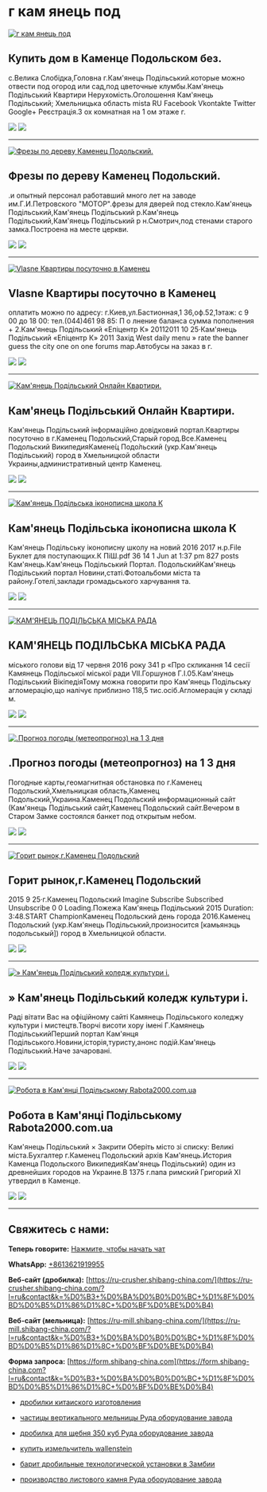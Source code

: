# г кам янець под

<a href="https://swt.shibang-china.com/?l=ru&img&k=%D0%B3+%D0%BA%D0%B0%D0%BC+%D1%8F%D0%BD%D0%B5%D1%86%D1%8C+%D0%BF%D0%BE%D0%B4" target="_blank">![г кам янець под](http://static.shibang-china.com/all-800x300/72.jpg)</a>

## Купить дом в Каменце Подольском без.
c.Велика Слобідка,Головна г.Кам'янець Подільський.которые можно отвести под огород или сад,под цветочные клумбы.Кам'янець Подільський Квартири Нерухомість.Оголошення Кам'янець Подільський; Хмельницька область mista RU Facebook Vkontakte Twitter Google+ Реєстрація.3 ох комнатная на 1 ом этаже г.


<a href="https://whatsapp.shibangsoft.com/WhatsApp.php" target="_blank" title="WhatsApp">![](http://static.shibang-china.com/icon/whatsapp.png)</a> <a href="https://swt.shibang-china.com/?l=ru&icon&k=%D0%B3+%D0%BA%D0%B0%D0%BC+%D1%8F%D0%BD%D0%B5%D1%86%D1%8C+%D0%BF%D0%BE%D0%B4" target="_blank">![](http://static.shibang-china.com/icon/chat-ru.png)</a>

---

<a href="https://swt.shibang-china.com/?l=ru&img&k=%D0%B3+%D0%BA%D0%B0%D0%BC+%D1%8F%D0%BD%D0%B5%D1%86%D1%8C+%D0%BF%D0%BE%D0%B4" target="_blank">![Фрезы по дереву Каменец Подольский.](http://static.shibang-china.com/all-800x300/782.jpg)</a>

## Фрезы по дереву Каменец Подольский.
.и опытный персонал работавший много лет на заводе им.Г.И.Петровского "МОТОР".фрезы для дверей под стекло.Кам'янець Подільський,Кам'янець Подільський р.Кам'янець Подільський,Кам'янець Подільський р н.Смотрич,под стенами старого замка.Построена на месте церкви.


<a href="https://whatsapp.shibangsoft.com/WhatsApp.php" target="_blank" title="WhatsApp">![](http://static.shibang-china.com/icon/whatsapp.png)</a> <a href="https://swt.shibang-china.com/?l=ru&icon&k=%D0%B3+%D0%BA%D0%B0%D0%BC+%D1%8F%D0%BD%D0%B5%D1%86%D1%8C+%D0%BF%D0%BE%D0%B4" target="_blank">![](http://static.shibang-china.com/icon/chat-ru.png)</a>

---

<a href="https://swt.shibang-china.com/?l=ru&img&k=%D0%B3+%D0%BA%D0%B0%D0%BC+%D1%8F%D0%BD%D0%B5%D1%86%D1%8C+%D0%BF%D0%BE%D0%B4" target="_blank">![Vlasne Квартиры посуточно в Каменец](http://static.shibang-china.com/all-800x300/1373.jpg)</a>

## Vlasne Квартиры посуточно в Каменец
оплатить можно по адресу: г.Киев,ул.Бастионная,1 36,оф.52,1этаж: с 9 00 до 18 00: тел.(044)461 98 85: П о лнение баланса сумма пополнения + 2.Кам'янець Подільський «Епіцентр К» 20112011 10 25·Кам'янець Подільський «Епіцентр К» 2011 Захід West daily menu » rate the banner guess the city one on one forums map.Автобусы на заказ в г.


<a href="https://whatsapp.shibangsoft.com/WhatsApp.php" target="_blank" title="WhatsApp">![](http://static.shibang-china.com/icon/whatsapp.png)</a> <a href="https://swt.shibang-china.com/?l=ru&icon&k=%D0%B3+%D0%BA%D0%B0%D0%BC+%D1%8F%D0%BD%D0%B5%D1%86%D1%8C+%D0%BF%D0%BE%D0%B4" target="_blank">![](http://static.shibang-china.com/icon/chat-ru.png)</a>

---

<a href="https://swt.shibang-china.com/?l=ru&img&k=%D0%B3+%D0%BA%D0%B0%D0%BC+%D1%8F%D0%BD%D0%B5%D1%86%D1%8C+%D0%BF%D0%BE%D0%B4" target="_blank">![Кам'янець Подільський Онлайн Квартири.](http://static.shibang-china.com/all-800x300/12.jpg)</a>

## Кам'янець Подільський Онлайн Квартири.
Кам'янець Подільський інформаційно довідковий портал.Квартиры посуточно в г.Каменец Подольский,Старый город.Все.Каменец Подольский ВикипедияКамене́ц Подо́льский (укр.Кам'янець Подільський) город в Хмельницкой области Украины,административный центр Каменец.


<a href="https://whatsapp.shibangsoft.com/WhatsApp.php" target="_blank" title="WhatsApp">![](http://static.shibang-china.com/icon/whatsapp.png)</a> <a href="https://swt.shibang-china.com/?l=ru&icon&k=%D0%B3+%D0%BA%D0%B0%D0%BC+%D1%8F%D0%BD%D0%B5%D1%86%D1%8C+%D0%BF%D0%BE%D0%B4" target="_blank">![](http://static.shibang-china.com/icon/chat-ru.png)</a>

---

<a href="https://swt.shibang-china.com/?l=ru&img&k=%D0%B3+%D0%BA%D0%B0%D0%BC+%D1%8F%D0%BD%D0%B5%D1%86%D1%8C+%D0%BF%D0%BE%D0%B4" target="_blank">![Кам'янець Подільська іконописна школа К](http://static.shibang-china.com/all-800x300/945.jpg)</a>

## Кам'янець Подільська іконописна школа К
Кам'янець Подільську іконописну школу на новий 2016 2017 н.р.File Буклет для поступающих.К ПіШ.pdf 36 14 1 Jun at 1:37 pm 827 posts Кам'янець.Кам'янець Подільський Портал. ПодольскийКам'янець Подільський портал Новини,статі.Фотоальбоми міста та району.Готелі,заклади громадьського харчування та.


<a href="https://whatsapp.shibangsoft.com/WhatsApp.php" target="_blank" title="WhatsApp">![](http://static.shibang-china.com/icon/whatsapp.png)</a> <a href="https://swt.shibang-china.com/?l=ru&icon&k=%D0%B3+%D0%BA%D0%B0%D0%BC+%D1%8F%D0%BD%D0%B5%D1%86%D1%8C+%D0%BF%D0%BE%D0%B4" target="_blank">![](http://static.shibang-china.com/icon/chat-ru.png)</a>

---

<a href="https://swt.shibang-china.com/?l=ru&img&k=%D0%B3+%D0%BA%D0%B0%D0%BC+%D1%8F%D0%BD%D0%B5%D1%86%D1%8C+%D0%BF%D0%BE%D0%B4" target="_blank">![КАМ'ЯНЕЦЬ ПОДІЛЬСЬКА МІСЬКА РАДА](http://static.shibang-china.com/all-800x300/155.jpg)</a>

## КАМ'ЯНЕЦЬ ПОДІЛЬСЬКА МІСЬКА РАДА
міського голови від 17 червня 2016 року 341 р «Про скликання 14 сесії Камянець Подільської міської ради VІІ.Горшунов Г.І.05.Кам'янець Подільський ВікіпедіяТому можна говорити про Кам'янець Подільську агломерацію,що налічує приблизно 118,5 тис.осіб.Агломерація у складі м.


<a href="https://whatsapp.shibangsoft.com/WhatsApp.php" target="_blank" title="WhatsApp">![](http://static.shibang-china.com/icon/whatsapp.png)</a> <a href="https://swt.shibang-china.com/?l=ru&icon&k=%D0%B3+%D0%BA%D0%B0%D0%BC+%D1%8F%D0%BD%D0%B5%D1%86%D1%8C+%D0%BF%D0%BE%D0%B4" target="_blank">![](http://static.shibang-china.com/icon/chat-ru.png)</a>

---

<a href="https://swt.shibang-china.com/?l=ru&img&k=%D0%B3+%D0%BA%D0%B0%D0%BC+%D1%8F%D0%BD%D0%B5%D1%86%D1%8C+%D0%BF%D0%BE%D0%B4" target="_blank">![.Прогноз погоды (метеопрогноз) на 1 3 дня](http://static.shibang-china.com/all-800x300/129.jpg)</a>

## .Прогноз погоды (метеопрогноз) на 1 3 дня
Погодные карты,геомагнитная обстановка по г.Каменец Подольский,Хмельницкая область,Каменец Подольский,Украина.Каменец Подольский информационный сайт (Кам'янець Подільський сайт,Каменец Подольский сайт.Вечером в Старом Замке состоялся банкет под открытым небом.


<a href="https://whatsapp.shibangsoft.com/WhatsApp.php" target="_blank" title="WhatsApp">![](http://static.shibang-china.com/icon/whatsapp.png)</a> <a href="https://swt.shibang-china.com/?l=ru&icon&k=%D0%B3+%D0%BA%D0%B0%D0%BC+%D1%8F%D0%BD%D0%B5%D1%86%D1%8C+%D0%BF%D0%BE%D0%B4" target="_blank">![](http://static.shibang-china.com/icon/chat-ru.png)</a>

---

<a href="https://swt.shibang-china.com/?l=ru&img&k=%D0%B3+%D0%BA%D0%B0%D0%BC+%D1%8F%D0%BD%D0%B5%D1%86%D1%8C+%D0%BF%D0%BE%D0%B4" target="_blank">![Горит рынок,г.Каменец Подольский](http://static.shibang-china.com/all-800x300/1032.jpg)</a>

## Горит рынок,г.Каменец Подольский
2015 9 25·г.Каменец Подольский Imagine Subscribe Subscribed Unsubscribe 0 0 Loading.Пожежа Кам'янець Подільський 2015 Duration: 3:48.START ChampionКаменец Подольский день города 2016.Каменец Подольский (укр.Кам'янець Подільський,произносится [камьянэць подольськый]) город в Хмельницкой области.


<a href="https://whatsapp.shibangsoft.com/WhatsApp.php" target="_blank" title="WhatsApp">![](http://static.shibang-china.com/icon/whatsapp.png)</a> <a href="https://swt.shibang-china.com/?l=ru&icon&k=%D0%B3+%D0%BA%D0%B0%D0%BC+%D1%8F%D0%BD%D0%B5%D1%86%D1%8C+%D0%BF%D0%BE%D0%B4" target="_blank">![](http://static.shibang-china.com/icon/chat-ru.png)</a>

---

<a href="https://swt.shibang-china.com/?l=ru&img&k=%D0%B3+%D0%BA%D0%B0%D0%BC+%D1%8F%D0%BD%D0%B5%D1%86%D1%8C+%D0%BF%D0%BE%D0%B4" target="_blank">![» Кам'янець Подільський коледж культури і.](http://static.shibang-china.com/all-800x300/1148.jpg)</a>

## » Кам'янець Подільський коледж культури і.
Раді вітати Вас на офіційному сайті Камянець Подільського коледжу культури і мистецтв.Творчі висоти хору імені Г.Камянець ПодільськийПерший портал Кам'янця Подільського.Новини,історія,туристу,анонс подій.Кам'янець Подільський.Наче зачаровані.


<a href="https://whatsapp.shibangsoft.com/WhatsApp.php" target="_blank" title="WhatsApp">![](http://static.shibang-china.com/icon/whatsapp.png)</a> <a href="https://swt.shibang-china.com/?l=ru&icon&k=%D0%B3+%D0%BA%D0%B0%D0%BC+%D1%8F%D0%BD%D0%B5%D1%86%D1%8C+%D0%BF%D0%BE%D0%B4" target="_blank">![](http://static.shibang-china.com/icon/chat-ru.png)</a>

---

<a href="https://swt.shibang-china.com/?l=ru&img&k=%D0%B3+%D0%BA%D0%B0%D0%BC+%D1%8F%D0%BD%D0%B5%D1%86%D1%8C+%D0%BF%D0%BE%D0%B4" target="_blank">![Робота в Кам'янці Подільському Rabota2000.com.ua](http://static.shibang-china.com/all-800x300/681.jpg)</a>

## Робота в Кам'янці Подільському Rabota2000.com.ua
Кам'янець Подільський × Закрити Оберіть місто зі списку: Великі міста.Бухгалтер г.Каменец Подольский архів Кам'янець.История Каменца Подольского ВикипедияКам'янець Подільський) один из древнейших городов на Украине.В 1375 г.папа римский Григорий XI утвердил в Каменце.


<a href="https://whatsapp.shibangsoft.com/WhatsApp.php" target="_blank" title="WhatsApp">![](http://static.shibang-china.com/icon/whatsapp.png)</a> <a href="https://swt.shibang-china.com/?l=ru&icon&k=%D0%B3+%D0%BA%D0%B0%D0%BC+%D1%8F%D0%BD%D0%B5%D1%86%D1%8C+%D0%BF%D0%BE%D0%B4" target="_blank">![](http://static.shibang-china.com/icon/chat-ru.png)</a>

---
## Свяжитесь с нами:

**Теперь говорите:** [Нажмите, чтобы начать чат](https://swt.shibang-china.com?l=ru&contact&k=%D0%B3+%D0%BA%D0%B0%D0%BC+%D1%8F%D0%BD%D0%B5%D1%86%D1%8C+%D0%BF%D0%BE%D0%B4)

**WhatsApp:**  [+8613621919955](https://whatsapp.shibangsoft.com/WhatsApp.php)

**Веб-сайт (дробилка):** [https://ru-crusher.shibang-china.com/](https://ru-crusher.shibang-china.com/?l=ru&contact&k=%D0%B3+%D0%BA%D0%B0%D0%BC+%D1%8F%D0%BD%D0%B5%D1%86%D1%8C+%D0%BF%D0%BE%D0%B4)

**Веб-сайт (мельница):** [https://ru-mill.shibang-china.com/](https://ru-mill.shibang-china.com/?l=ru&contact&k=%D0%B3+%D0%BA%D0%B0%D0%BC+%D1%8F%D0%BD%D0%B5%D1%86%D1%8C+%D0%BF%D0%BE%D0%B4)

**Форма запроса:** [https://form.shibang-china.com](https://form.shibang-china.com?l=ru&contact&k=%D0%B3+%D0%BA%D0%B0%D0%BC+%D1%8F%D0%BD%D0%B5%D1%86%D1%8C+%D0%BF%D0%BE%D0%B4)

* [дробилки китаиского изготовления](../103/%D0%B4%D1%80%D0%BE%D0%B1%D0%B8%D0%BB%D0%BA%D0%B8%20%D0%BA%D0%B8%D1%82%D0%B0%D0%B8%D1%81%D0%BA%D0%BE%D0%B3%D0%BE%20%D0%B8%D0%B7%D0%B3%D0%BE%D1%82%D0%BE%D0%B2%D0%BB%D0%B5%D0%BD%D0%B8%D1%8F.md)

* [частицы вертикального мельницы Руда оборудование завода](../97/%D1%87%D0%B0%D1%81%D1%82%D0%B8%D1%86%D1%8B%20%D0%B2%D0%B5%D1%80%D1%82%D0%B8%D0%BA%D0%B0%D0%BB%D1%8C%D0%BD%D0%BE%D0%B3%D0%BE%20%D0%BC%D0%B5%D0%BB%D1%8C%D0%BD%D0%B8%D1%86%D1%8B%20%D0%A0%D1%83%D0%B4%D0%B0%20%D0%BE%D0%B1%D0%BE%D1%80%D1%83%D0%B4%D0%BE%D0%B2%D0%B0%D0%BD%D0%B8%D0%B5%20%D0%B7%D0%B0%D0%B2%D0%BE%D0%B4%D0%B0.md)

* [дробилка для щебня 350 куб Руда оборудование завода](../97/%D0%B4%D1%80%D0%BE%D0%B1%D0%B8%D0%BB%D0%BA%D0%B0%20%D0%B4%D0%BB%D1%8F%20%D1%89%D0%B5%D0%B1%D0%BD%D1%8F%20350%20%D0%BA%D1%83%D0%B1%20%D0%A0%D1%83%D0%B4%D0%B0%20%D0%BE%D0%B1%D0%BE%D1%80%D1%83%D0%B4%D0%BE%D0%B2%D0%B0%D0%BD%D0%B8%D0%B5%20%D0%B7%D0%B0%D0%B2%D0%BE%D0%B4%D0%B0.md)

* [купить измельчитель wallenstein](../103/%D0%BA%D1%83%D0%BF%D0%B8%D1%82%D1%8C%20%D0%B8%D0%B7%D0%BC%D0%B5%D0%BB%D1%8C%D1%87%D0%B8%D1%82%D0%B5%D0%BB%D1%8C%20wallenstein.md)

* [барит дробильные технологической установки в Замбии](../104/%D0%B1%D0%B0%D1%80%D0%B8%D1%82%20%D0%B4%D1%80%D0%BE%D0%B1%D0%B8%D0%BB%D1%8C%D0%BD%D1%8B%D0%B5%20%D1%82%D0%B5%D1%85%D0%BD%D0%BE%D0%BB%D0%BE%D0%B3%D0%B8%D1%87%D0%B5%D1%81%D0%BA%D0%BE%D0%B9%20%D1%83%D1%81%D1%82%D0%B0%D0%BD%D0%BE%D0%B2%D0%BA%D0%B8%20%D0%B2%20%D0%97%D0%B0%D0%BC%D0%B1%D0%B8%D0%B8.md)

* [производство листового камня Руда оборудование завода](../99/%D0%BF%D1%80%D0%BE%D0%B8%D0%B7%D0%B2%D0%BE%D0%B4%D1%81%D1%82%D0%B2%D0%BE%20%D0%BB%D0%B8%D1%81%D1%82%D0%BE%D0%B2%D0%BE%D0%B3%D0%BE%20%D0%BA%D0%B0%D0%BC%D0%BD%D1%8F%20%D0%A0%D1%83%D0%B4%D0%B0%20%D0%BE%D0%B1%D0%BE%D1%80%D1%83%D0%B4%D0%BE%D0%B2%D0%B0%D0%BD%D0%B8%D0%B5%20%D0%B7%D0%B0%D0%B2%D0%BE%D0%B4%D0%B0.md)